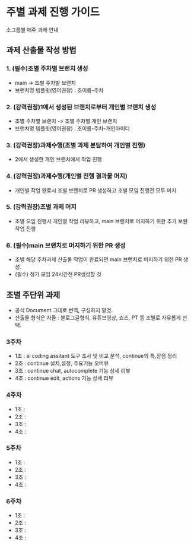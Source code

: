 # 주별 과제 진행 가이드
소그룹별 매주 과제 안내

## 과제 산출물 작성 방법
### 1. (필수)조별 주차별 브랜치 생성
- main -> 조별 주차뱔 브랜치
- 브랜치명 템플릿(영어권장) : 조이름-주차

### 2. (강력권장)1에서 생성된 브랜치로부터 개인별 브랜치 생성
- 조별 주차별 브랜치 -> 조별 주차별 개인 브랜치
- 브랜치명 템플릿(영어권장) : 조이름-주차-개인아이디

### 3. (강력권장)과제수행(조별 과제 분담하여 개인별 진행)
- 2에서 생성한 개인 브랜치에서 작업 진행

### 4. (강력권장)과제수행(개인별 진행 결과물 머지)
- 개인별 작업 완료시 조별 브랜치로 PR 생성하고 조별 모임 진행전 모두 머지  

### 5. (강력권장)조별 과제 머지
- 조별 모임 진행시 개인별 작업 리뷰하고, main 브랜치로 머지하기 위한 추가 보완 작업 진행

### 6. (필수)main 브랜치로 머지하기 위한 PR 생성
- 조별 해당 주차과제 산출물 작업이 완료되면 main 브랜치로 머지하기 위한 PR 생성.
- (필수) 정기 모임 24시간전 PR생성할 것  


## 조별 주단위 과제
- 공식 Document 그대로 번역, 구성하지 말것.
- 산출물 형식은 자율 : 블로그글형식, 유튜브영상, 쇼츠, PT 등 조별로 자유롭게 선택.  

### 3주차
- 1조 : ai coding assitant 도구 조사 및 비교 분석, continue의 특,장점 정리
- 2조 : continue 설치,설정, 주요기능 오버뷰
- 3조 : continue chat, autocomplete 기능 상세 리뷰
- 4조 : continue edit, actions 기능 상세 리뷰

### 4주차
- 1조 :
- 2조 :
- 3조 :
- 4조 :

### 5주차
- 1조 :
- 2조 :
- 3조 :
- 4조 :

### 6주차
- 1조 :
- 2조 :
- 3조 :
- 4조 :

